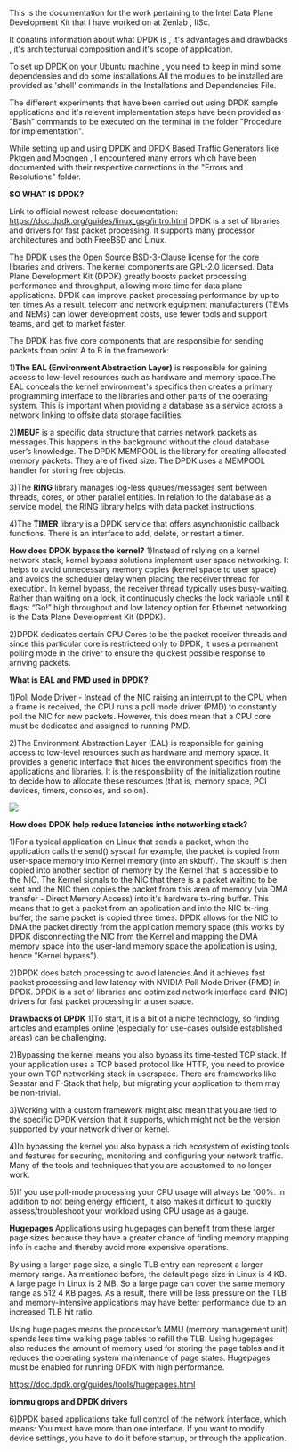 This is the documentation for the work pertaining to the Intel Data Plane Development Kit that I have worked on at Zenlab , IISc.

It conatins information about what DPDK is , it's advantages and drawbacks , it's architecturual composition and it's scope of application.

To set up DPDK on your Ubuntu machine , you need to keep in mind some dependensies and do some installations.All the modules to be installed are provided as 'shell' commands in the Installations and Dependencies File.

The different experiments that have been carried out using DPDK sample applications and it's relevent implementation steps have been provided as "Bash" commands to be executed on the terminal in the folder "Procedure for implementation".

While setting up and using DPDK and DPDK Based Traffic Generators like Pktgen and Moongen , I encountered many errors which have been documented with their respective corrections in the "Errors and Resolutions" folder.

**SO WHAT IS DPDK?**

Link to official newest release documentation: https://doc.dpdk.org/guides/linux_gsg/intro.html
DPDK is a set of libraries and drivers for fast packet processing.
It supports many processor architectures and both FreeBSD and Linux.

The DPDK uses the Open Source BSD-3-Clause license for the core libraries and drivers. The kernel components are GPL-2.0 licensed.
Data Plane Development Kit (DPDK) greatly boosts packet processing performance and throughput, allowing more time for data plane applications. DPDK can improve packet processing performance by up to ten times.As a result, telecom and network equipment manufacturers (TEMs and NEMs) can lower development costs, use fewer tools and support teams, and get to market faster.

The DPDK has five core components that are responsible for sending packets from point A to B in the framework:


1)**The EAL (Environment Abstraction Layer)** is responsible for gaining access to low-level resources such as hardware and memory space.The EAL conceals the kernel environment's specifics then creates a primary programming interface to the libraries and other parts of the operating system. This is important when providing a database as a service across a network linking to offsite data storage facilities.
   
2)**MBUF** is a specific data structure that carries network packets as messages.This happens in the background without the cloud database user’s knowledge. 
    The DPDK MEMPOOL is the library for creating allocated memory packets. They are of fixed size. The DPDK uses a MEMPOOL handler for storing free objects.
    
3)The **RING** library manages log-less queues/messages sent between threads, cores, or other parallel entities. In relation to the database as a service model, the RING library helps with data packet instructions.
    
4)The **TIMER** library is a DPDK service that offers asynchronistic callback functions. There is an interface to add, delete, or restart a timer.

**How does DPDK bypass the kernel?**
1)Instead of relying on a kernel network stack, kernel bypass solutions implement user space networking. It helps to avoid unnecessary memory copies (kernel space to user space) and avoids the scheduler delay when placing the receiver thread for execution. In kernel bypass, the receiver thread typically uses busy-waiting. Rather than waiting on a lock, it continuously checks the lock variable until it flags: “Go!” high throughput and low latency option for Ethernet networking is the Data Plane Development Kit (DPDK).

2)DPDK dedicates certain CPU Cores to be the packet receiver threads and since this particular core is restricteed only to DPDK, it uses a permanent polling mode in the driver to ensure the quickest possible response to arriving packets.

**What is EAL and PMD used in DPDK?**

1)Poll Mode Driver - Instead of the NIC raising an interrupt to the CPU when a frame is received, the CPU runs a poll
mode driver (PMD) to constantly poll the NIC for new packets. However, this does mean that a CPU core must be dedicated 
and assigned to running PMD.

2)The Environment Abstraction Layer (EAL) is responsible for gaining access to low-level resources such as hardware and memory space.
It provides a generic interface that hides the environment specifics from the applications and libraries. It is the responsibility of 
the initialization routine to decide how to allocate these resources (that is, memory space, PCI devices, timers, consoles, and so on).


<img src="Media/https:/0_E6pvV9ebVYVCCC2L.png" width="auto"> 


**How does DPDK help reduce latencies inthe networking stack?**

1)For a typical application on Linux that sends a packet, when the application calls the send() syscall for example, the packet is 
copied from user-space memory into Kernel memory (into an skbuff). The skbuff is then copied into another section of memory by the 
Kernel that is accessible to the NIC. The Kernel signals to the NIC that there is a packet waiting to be sent and the NIC then copies 
the packet from this area of memory (via DMA transfer - Direct Memory Access) into it's hardware tx-ring buffer. This means that to 
get a packet from an application and into the NIC tx-ring buffer, the same packet is copied three times. DPDK allows for the NIC to 
DMA the packet directly from the application memory space (this works by DPDK disconnecting the NIC from the Kernel and mapping the
DMA memory space into the user-land memory space the application is using, hence "Kernel bypass").

2)DPDK does batch processing to avoid latencies.And it achieves fast packet processing and low latency with NVIDIA Poll Mode Driver (PMD) 
in DPDK. DPDK is a set of libraries and optimized network interface card (NIC) drivers for fast packet processing in a user space.

**Drawbacks of DPDK**
1)To start, it is a bit of a niche technology, so finding articles and examples online (especially for use-cases outside established areas) can be challenging.

2)Bypassing the kernel means you also bypass its time-tested TCP stack. If your application uses a TCP based protocol like HTTP, you need to provide your own TCP networking stack in userspace. There are frameworks like Seastar and F-Stack that help, but migrating your application to them may be non-trivial.

3)Working with a custom framework might also mean that you are tied to the specific DPDK version that it supports, which might not be the version supported by your network driver or kernel.

4)In bypassing the kernel you also bypass a rich ecosystem of existing tools and features for securing, monitoring and configuring your network traffic. Many of the tools and techniques that you are accustomed to no longer work.

5)If you use poll-mode processing your CPU usage will always be 100%. In addition to not being energy efficient, it also makes it difficult to quickly assess/troubleshoot your workload using CPU usage as a gauge.

**Hugepages**
Applications using hugepages can benefit from these larger page sizes because they have a greater chance of finding memory mapping info
in cache and thereby avoid more expensive operations.

By using a larger page size, a single TLB entry can represent a larger memory range.  As mentioned before, the default page size in Linux is 4 KB. 
A large page in Linux is 2 MB. 
So a large page can cover the same memory range as 512 4 KB pages. As a result, there will be less pressure on the TLB and memory-intensive 
applications may have better  performance due to an increased TLB hit ratio.

Using huge pages means the processor’s MMU (memory management unit) spends less time walking page tables to refill the TLB. Using hugepages also
reduces the amount of memory used for storing the page tables
and it reduces the operating system maintenance of page states.
Hugepages must be enabled for running DPDK with high performance.

https://doc.dpdk.org/guides/tools/hugepages.html

**iommu grops and DPDK drivers**

6)DPDK based applications take full control of the network interface, which means: You must have more than one interface. If you want to modify device settings, you have to do it before startup, or through the application. 
